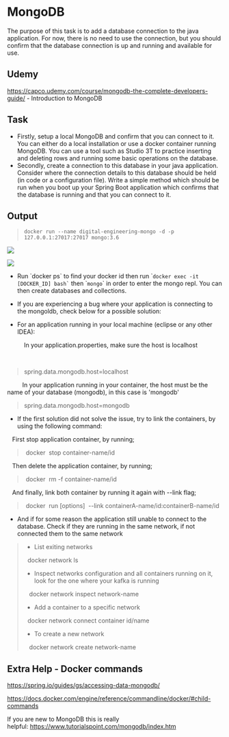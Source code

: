 # MongoDB

The purpose of this task is to add a database connection to the java application. For now, there is no need to use the connection, but you should confirm that the database connection is up and running and available for use. 

## Udemy

<https://capco.udemy.com/course/mongodb-the-complete-developers-guide/> - Introduction to MongoDB

## Task

-   Firstly, setup a local MongoDB and confirm that you can connect to it. You can either do a local installation or use a docker container running MongoDB. You can use a tool such as Studio 3T to practice inserting and deleting rows and running some basic operations on the database.
-   Secondly, create a connection to this database in your java application. Consider where the connection details to this database should be held (in code or a configuration file). Write a simple method which should be run when you boot up your Spring Boot application which confirms that the database is running and that you can connect to it.

## Output

>     docker run --name digital-engineering-mongo -d -p 127.0.0.1:27017:27017 mongo:3.6

![](attachments/418775081/423985186.png?height=250)

![](attachments/418775081/423919691.png?height=250)

-   Run \`docker ps\` to find your docker id then run \``` docker exec -it [DOCKER_ID] bash` `` then \``mongo`\` in order to enter the mongo repl. You can then create databases and collections.

-   If you are experiencing a bug where your application is connecting to the mongoldb, check below for a possible solution:
-   For an application running in your local machine (eclipse or any other IDEA):

          In your application.properties, make sure the host is localhost

      
> spring.data.mongodb.host=localhost

         In your application running in your container, the host must be the name of your database (mongodb), in this case is 'mongodb'

> spring.data.mongodb.host=mongodb

-   If the first solution did not solve the issue, try to link the containers, by using the following command:

   First stop application container, by running;

>  docker  stop container-name/id

   Then delete the application container, by running;

>  docker  rm -f container-name/id

   And finally, link both container by running it again with --link flag;

>  docker  run \[options\]  --link containerA-name/id:containerB-name/id

-   And if for some reason the application still unable to connect to the database. Check if they are running in the same network, if not connected them to the same network

> -   List exiting networks
>
>   docker network ls
>
> -   Inspect networks configuration and all containers running on it, look for the one where your kafka is running
>
>    docker network inspect network-name
>
> -   Add a container to a specific network
>
>   docker network connect container id/name
>
> -   To create a new network
>
>    docker network create network-name

## Extra Help - Docker commands

<https://spring.io/guides/gs/accessing-data-mongodb/>

<https://docs.docker.com/engine/reference/commandline/docker/#child-commands>

If you are new to MongoDB this is really helpful: <https://www.tutorialspoint.com/mongodb/index.htm>



